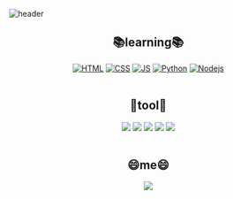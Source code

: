 <!--
**jikwan0327/jikwan0327** is a ✨ _special_ ✨ repository because its `README.md` (this file) appears on your GitHub profile.

Here are some ideas to get you started:

- 🔭 I’m currently working on ...
- 🌱 I’m currently learning ...
- 👯 I’m looking to collaborate on ...
- 🤔 I’m looking for help with ...
- 💬 Ask me about ...
- 📫 How to reach me: ...
- 😄 Pronouns: ...
- ⚡ Fun fact: ...
-->
![header](https://capsule-render.vercel.app/api?type=waving&color=gradient&height=300&section=header&text=jikwan0327🎨&fontSize=70)


<div align=center>

## 📚learning📚


[![HTML](https://img.shields.io/badge/HTML5-E34F26?style=flat-square&logo=HTML5&logoColor=white)](github.com/jikwan0327/todolist)
[![CSS](https://img.shields.io/badge/CSS3-1572B6?style=flat-square&logo=CSS3&logoColor=white)](github.com/jikwan0327/todolist)
[![JS](https://img.shields.io/badge/JavaScript-F7DF1E?style=flat-square&logo=JavaScript&logoColor=black)](github.com/jikwan0327/todolist)
[![Python](https://img.shields.io/badge/Python-3776AB?style=flat-square&logo=Python&logoColor=white)](github.com/jikwan0327/todolist)
[![Nodejs](https://img.shields.io/badge/Node.js-339933?style=flat-square&logo=Node.js&logoColor=white)](github.com/jikwan0327/todolist)
<br><br>
## 🔨tool🔨
  <img src="https://img.shields.io/badge/Visual Studio Code-007ACC?style=flat-square&logo=Visual-Studio-Code&logoColor=white"/>
  <img src="https://img.shields.io/badge/Notion-000000?style=flat-square&logo=Notion&logoColor=white"/>
  <img src="https://img.shields.io/badge/GitKraken-179287?style=flat-square&logo=GitKraken&logoColor=white"/>
  <img src="https://img.shields.io/badge/GitHub-181717?style/badge&logo=GitHub&logoColor=white">
  <img src="https://img.shields.io/badge/Visual Stdio-5C2D91?style/badge&logo=Visual-Studio&logoColor=white">
<br><br>
  
  
## 😄me😄
<a href="https://mail.google.com/mail/u/0/#inbox" target="_blank"><img src="https://img.shields.io/badge/jikwan0327@gmail.com-EA4335?style/badge&logo=Gmail&logoColor=white"></a>
  
</div>
